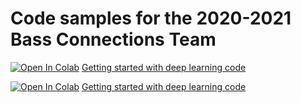 # Code samples for the 2020-2021 Bass Connections Team

[![Open In Colab](https://colab.research.google.com/assets/colab-badge.svg)](https://colab.research.google.com/github/kylebradbury/bc-tutorials/blob/master/00-getting-started.ipynb) [Getting started with deep learning code](https://github/kylebradbury/bc-tutorials/blob/master/00-getting-started.ipynb)

[![Open In Colab](https://colab.research.google.com/assets/colab-badge.svg)](https://colab.research.google.com/github/kylebradbury/bc-tutorials/blob/master/01-power-plant-identification.ipynb) [Getting started with deep learning code](https://github/kylebradbury/bc-tutorials/blob/master/01-power-plant-identification.ipynb)